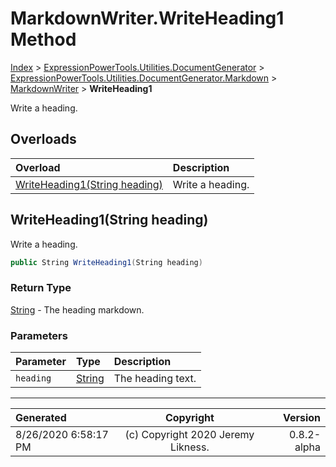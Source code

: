 ﻿# MarkdownWriter.WriteHeading1 Method

[Index](../index.md) > [ExpressionPowerTools.Utilities.DocumentGenerator](ExpressionPowerTools.Utilities.DocumentGenerator.a.md) > [ExpressionPowerTools.Utilities.DocumentGenerator.Markdown](ExpressionPowerTools.Utilities.DocumentGenerator.Markdown.n.md) > [MarkdownWriter](ExpressionPowerTools.Utilities.DocumentGenerator.Markdown.MarkdownWriter.cs.md) > **WriteHeading1**

Write a heading.

## Overloads

| Overload | Description |
| :-- | :-- |
| [WriteHeading1(String heading)](#writeheading1string-heading) | Write a heading. |
## WriteHeading1(String heading)

Write a heading.

```csharp
public String WriteHeading1(String heading)
```

### Return Type

 [String](https://docs.microsoft.com/dotnet/api/system.string)  - The heading markdown.

### Parameters

| Parameter | Type | Description |
| :-- | :-- | :-- |
| `heading` | [String](https://docs.microsoft.com/dotnet/api/system.string) | The heading text. |



---

| Generated | Copyright | Version |
| :-- | :-: | --: |
| 8/26/2020 6:58:17 PM | (c) Copyright 2020 Jeremy Likness. | 0.8.2-alpha |
